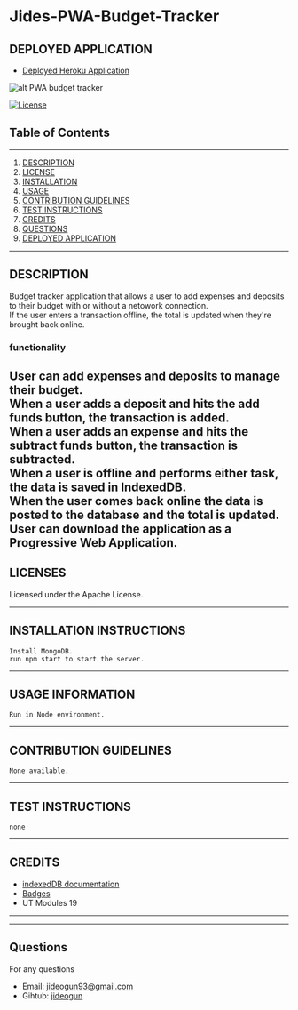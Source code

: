 # Jides-PWA-Budget-Tracker

## DEPLOYED APPLICATION
 - [Deployed Heroku Application](https://fathomless-ocean-98711.herokuapp.com/)

![alt PWA budget tracker](https://res.cloudinary.com/dkmsnpghg/image/upload/v1650635816/iejcxpttbahi3hkwckuk.jpg)

[![License](https://img.shields.io/badge/License-Apache--2.0-red.svg)](https://opensource.org/licenses/unlicense)

## Table of Contents

---

1. [DESCRIPTION](#description)
2. [LICENSE](#licenses)
3. [INSTALLATION](#installation-instructions)
4. [USAGE](#usage-information)
5. [CONTRIBUTION GUIDELINES](#contribution-guidelines)
6. [TEST INSTRUCTIONS](#test-instructions)
7. [CREDITS](#credits)
8. [QUESTIONS](#questions)
9. [DEPLOYED APPLICATION](#deployed-application)

---

## DESCRIPTION
Budget tracker application that allows a user to add expenses and deposits to their budget with or without a netowork connection. <br>
If the user enters a transaction offline, the total is updated when they're brought back online.

### functionality
User can add expenses and deposits to manage their budget. <br>
When a user adds a deposit and hits the add funds button, the transaction is added. <br>
When a user adds an expense and hits the subtract funds button, the transaction is subtracted. <br>
When a user is offline and performs either task, the data is saved in IndexedDB. <br>
When the user comes back online the data is posted to the database and the total is updated. <br>
User can download the application as a Progressive Web Application. <br>
---

## LICENSES

Licensed under the Apache License.

---

## INSTALLATION INSTRUCTIONS

    Install MongoDB.
    run npm start to start the server.

---

## USAGE INFORMATION

    Run in Node environment.

---

## CONTRIBUTION GUIDELINES

    None available.

---

## TEST INSTRUCTIONS

    none

---

## CREDITS

- [indexedDB documentation](https://developer.mozilla.org/en-US/docs/Web/API/IndexedDB_API)
- [Badges](https://shields.io/category/build)
- UT Modules 19

---



---

## Questions

For any questions

- Email: [jideogun93@gmail.com](mailto:jideogun93@gmail.com)
- Gihtub: [jideogun](https://github.com/jideogun)
